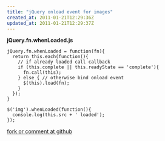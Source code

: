 ```yaml
---
title: "jQuery onload event for images"
created_at: 2011-01-21T12:29:36Z
updated_at: 2011-01-21T12:29:37Z
---
```


<strong>jQuery.fn.whenLoaded.js</strong>

    jQuery.fn.whenLoaded = function(fn){
      return this.each(function(){
        // if already loaded call callback
        if (this.complete || this.readyState == 'complete'){
          fn.call(this);
        } else { // otherwise bind onload event
          $(this).load(fn);
        }
      });
    }
    
    $('img').whenLoaded(function(){
      console.log(this.src + ' loaded');
    });

[fork or comment at github](https://gist.github.com/789615)
